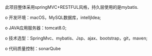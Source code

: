 此项目整体采用springMVC+RESTFUL风格，持久层使用的是mybatis.

o 开发环境：macOS，MySQL数据库，intelljIdea;

o JAVA应用服务器：tomcat8.0;

o 技术选型：SpringMvc、mybatis、Jsp、ajax、bootstrap，git，maven;

o 代码质量控制：sonarQube
